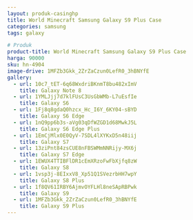 ```yaml
---
layout: produk-casinghp
title: World Minecraft Samsung Galaxy S9 Plus Case
categories: samsung
tags: galaxy

# Produk
product-title: World Minecraft Samsung Galaxy S9 Plus Case
harga: 90000
sku: hn-4904
image-drive: 1MFZb3Gkk_2ZrZaCzun0LefR0_3hBNYfE
gallery:
  - url: 10c7_tET-6q68WxdriBKnmT8bu482xImV
    title: Galaxy Note 8
  - url: 1YMLJjj7d7klFUsC3UsGbWMb-L7uEsfIe
    title: Galaxy S6
  - url: 1Fj8q8gdaQ0hzcx_Hc_I6Y_6KY04-sBYD
    title: Galaxy S6 Edge
  - url: 1nQ9pp6b3s-aVg03qDfWZGD1d68MwkJ5L
    title: Galaxy S6 Edge Plus
  - url: 1EmCjMlx0E0QyV-7SDL4lXYKxD5n48iij
    title: Galaxy S7
  - url: 13ziPnt84zsCUE8nFBSWMmNNRijy-MX6j
    title: Galaxy S7 Edge
  - url: 1EWUX4TTIBFlDR1cEmXRzoFwFbXjfq8zW
    title: Galaxy S8
  - url: 1vsp3j-8EIxxV8_Xp51Q1SVezrbHH7wpY
    title: Galaxy S8 Plus
  - url: 1f8QV61IRBY6AjmvOYFLHl8neSApRBPwk
    title: Galaxy S9
  - url: 1MFZb3Gkk_2ZrZaCzun0LefR0_3hBNYfE
    title: Galaxy S9 Plus
---
```

